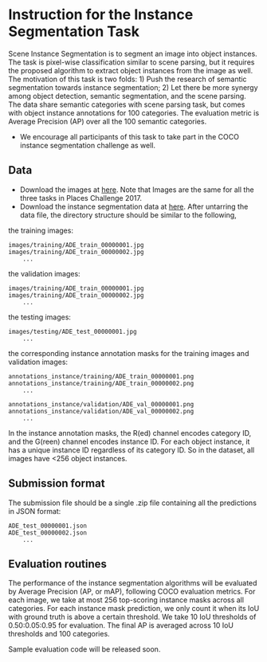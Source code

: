 # Instruction for the Instance Segmentation Task

Scene Instance Segmentation is to segment an image into object instances. The task is pixel-wise classification similar to scene parsing, but it requires the proposed algorithm to extract object instances from the image as well. The motivation of this task is two folds: 1) Push the research of semantic segmentation towards instance segmentation; 2) Let there be more synergy among object detection, semantic segmentation, and the scene parsing. The data share semantic categories with scene parsing task, but comes with object instance annotations for 100 categories. The evaluation metric is Average Precision (AP) over all the 100 semantic categories.
* We encourage all participants of this task to take part in the COCO instance segmentation challenge as well.

## Data 

- Download the images at [here](http://placeschallenge.csail.mit.edu/data/ChallengeData2017/images.tar). Note that Images are the same for all the three tasks in Places Challenge 2017.
- Download the instance segmentation data at [here](http://placeschallenge.csail.mit.edu/data/ChallengeData2017/instances.tar). After untarring the data file, the directory structure should be similar to the following,

the training images:

    images/training/ADE_train_00000001.jpg
    images/training/ADE_train_00000002.jpg
        ...
        
the validation images:

    images/training/ADE_train_00000001.jpg
    images/training/ADE_train_00000002.jpg
        ...

the testing images:

    images/testing/ADE_test_00000001.jpg
        ...


the corresponding instance annotation masks for the training images and validation images:
    
    annotations_instance/training/ADE_train_00000001.png
    annotations_instance/training/ADE_train_00000002.png
        ...
        
    annotations_instance/validation/ADE_val_00000001.png
    annotations_instance/validation/ADE_val_00000002.png
        ...
        
In the instance annotation masks, the R(ed) channel encodes category ID, and the G(reen) channel encodes instance ID. For each object instance, it has a unique instance ID regardless of its category ID. So in the dataset, all images have <256 object instances.


## Submission format

The submission file should be a single .zip file containing all the predictions in JSON format:
    
    ADE_test_00000001.json
    ADE_test_00000002.json
        ...


## Evaluation routines
The performance of the instance segmentation algorithms will be evaluated by Average Precision (AP, or mAP), following COCO evaluation metrics. 
For each image, we take at most 256 top-scoring instance masks across all categories.
For each instance mask prediction, we only count it when its IoU with ground truth is above a certain threshold. We take 10 IoU thresholds of 0.50:0.05:0.95 for evaluation. The final AP is averaged across 10 IoU thresholds and 100 categories.

Sample evaluation code will be released soon.
